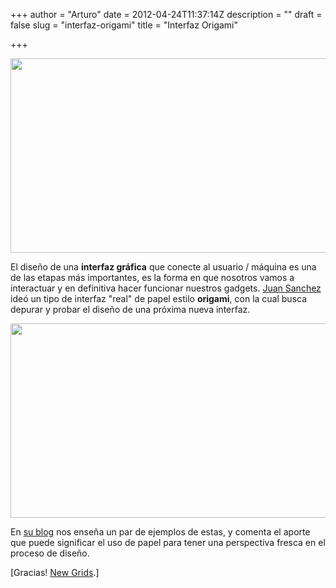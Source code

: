 +++
author = "Arturo"
date = 2012-04-24T11:37:14Z
description = ""
draft = false
slug = "interfaz-origami"
title = "Interfaz Origami"

+++

<img class="size-full wp-image-614" title="interfaz-origami" src="http://geeksan.com/wp-content/uploads/2012/04/interfaz-origami.jpg" alt="" width="640" height="311" />

El diseño de una <strong>interfaz gráfica</strong> que conecte al usuario / máquina es una de las etapas más importantes, es la forma en que nosotros vamos a interactuar y en definitiva hacer funcionar nuestros gadgets. <a href="http://blog.tackmobile.com/article/author/juan-sanchez/">Juan Sanchez</a> ideó un tipo de interfaz "real" de papel estilo <strong>origami</strong>, con la cual busca depurar y probar el diseño de una próxima nueva interfaz.

<img class="aligncenter size-full wp-image-615" title="interfaz" src="http://geeksan.com/wp-content/uploads/2012/04/interfaz.jpg" alt="" width="640" height="311" />

En <a href="http://blog.tackmobile.com/article/interface-origami/">su blog</a> nos enseña un par de ejemplos de estas, y comenta el aporte que puede significar el uso de papel para tener una perspectiva fresca en el proceso de diseño.

[Gracias! <a href="http://newgrids.fr/2012/04/21/interface-origami/">New Grids</a>.]